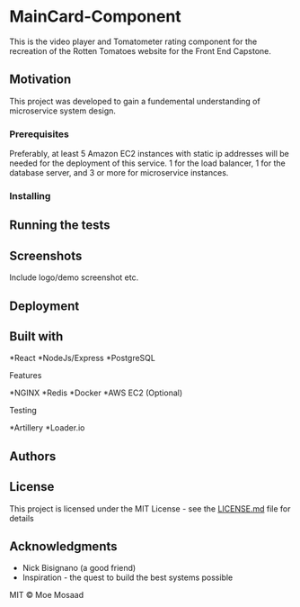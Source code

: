 # MainCard-Component

This is the video player and Tomatometer rating component for the recreation of the Rotten Tomatoes website for the Front End Capstone.

## Motivation
This project was developed to gain a fundemental understanding of microservice system design.

### Prerequisites
Preferably, at least 5 Amazon EC2 instances with static ip addresses will be needed for the deployment of this service. 1 for the load balancer, 1 for the database server, and 3 or more for microservice instances.

### Installing


## Running the tests

## Screenshots
Include logo/demo screenshot etc.

## Deployment


## Built with

*React
*NodeJs/Express
*PostgreSQL

Features

*NGINX
*Redis
*Docker
*AWS EC2 (Optional)

Testing

*Artillery
*Loader.io

## Authors

## License

This project is licensed under the MIT License - see the [LICENSE.md](LICENSE.md) file for details

## Acknowledgments

* Nick Bisignano (a good friend)
* Inspiration - the quest to build the best systems possible

MIT © Moe Mosaad
